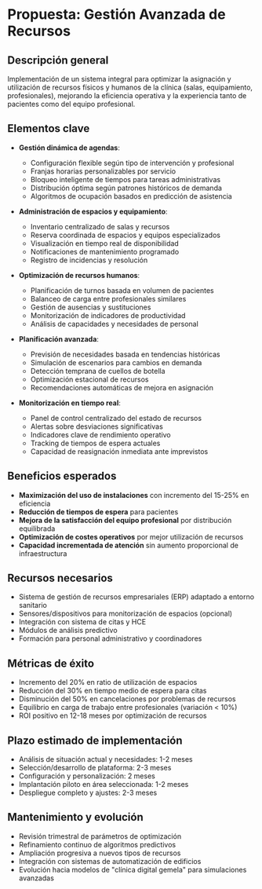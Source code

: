 # Propuesta: Gestión Avanzada de Recursos

## Descripción general

Implementación de un sistema integral para optimizar la asignación y utilización de recursos físicos y humanos de la clínica (salas, equipamiento, profesionales), mejorando la eficiencia operativa y la experiencia tanto de pacientes como del equipo profesional.

## Elementos clave

- **Gestión dinámica de agendas**:
  - Configuración flexible según tipo de intervención y profesional
  - Franjas horarias personalizables por servicio
  - Bloqueo inteligente de tiempos para tareas administrativas
  - Distribución óptima según patrones históricos de demanda
  - Algoritmos de ocupación basados en predicción de asistencia

- **Administración de espacios y equipamiento**:
  - Inventario centralizado de salas y recursos
  - Reserva coordinada de espacios y equipos especializados
  - Visualización en tiempo real de disponibilidad
  - Notificaciones de mantenimiento programado
  - Registro de incidencias y resolución

- **Optimización de recursos humanos**:
  - Planificación de turnos basada en volumen de pacientes
  - Balanceo de carga entre profesionales similares
  - Gestión de ausencias y sustituciones
  - Monitorización de indicadores de productividad
  - Análisis de capacidades y necesidades de personal

- **Planificación avanzada**:
  - Previsión de necesidades basada en tendencias históricas
  - Simulación de escenarios para cambios en demanda
  - Detección temprana de cuellos de botella
  - Optimización estacional de recursos
  - Recomendaciones automáticas de mejora en asignación

- **Monitorización en tiempo real**:
  - Panel de control centralizado del estado de recursos
  - Alertas sobre desviaciones significativas
  - Indicadores clave de rendimiento operativo
  - Tracking de tiempos de espera actuales
  - Capacidad de reasignación inmediata ante imprevistos

## Beneficios esperados

- **Maximización del uso de instalaciones** con incremento del 15-25% en eficiencia
- **Reducción de tiempos de espera** para pacientes
- **Mejora de la satisfacción del equipo profesional** por distribución equilibrada
- **Optimización de costes operativos** por mejor utilización de recursos
- **Capacidad incrementada de atención** sin aumento proporcional de infraestructura

## Recursos necesarios

- Sistema de gestión de recursos empresariales (ERP) adaptado a entorno sanitario
- Sensores/dispositivos para monitorización de espacios (opcional)
- Integración con sistema de citas y HCE
- Módulos de análisis predictivo
- Formación para personal administrativo y coordinadores

## Métricas de éxito

- Incremento del 20% en ratio de utilización de espacios
- Reducción del 30% en tiempo medio de espera para citas
- Disminución del 50% en cancelaciones por problemas de recursos
- Equilibrio en carga de trabajo entre profesionales (variación < 10%)
- ROI positivo en 12-18 meses por optimización de recursos

## Plazo estimado de implementación

- Análisis de situación actual y necesidades: 1-2 meses
- Selección/desarrollo de plataforma: 2-3 meses
- Configuración y personalización: 2 meses
- Implantación piloto en área seleccionada: 1-2 meses
- Despliegue completo y ajustes: 2-3 meses

## Mantenimiento y evolución

- Revisión trimestral de parámetros de optimización
- Refinamiento continuo de algoritmos predictivos
- Ampliación progresiva a nuevos tipos de recursos
- Integración con sistemas de automatización de edificios
- Evolución hacia modelos de "clínica digital gemela" para simulaciones avanzadas 
